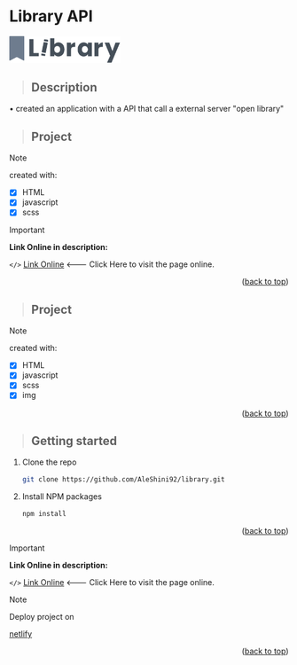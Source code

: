 # Library API
<a id="readme-top"></a>

<!-- PROJECT LOGO -->
<div>
    <img src="component/img/library.svg" alt="logo" width="200">
</div>

> ## **Description**

• created an application with a API that call a external server "open library"

> ## **Project**

> [!NOTE]
> created with:

- [x] HTML
- [x] javascript
- [x] scss

> [!IMPORTANT]
**Link Online in description:**<br>

`</>` [Link Online](https://mylibraryapi.netlify.app) <--- Click Here to visit the page online.
<p style="text-align: right">(<a href="#readme-top">back to top</a>)</p>


<!-- ABOUT PROJECT -->

> ## **Project**

> [!NOTE]
> created with:

- [x] HTML
- [x] javascript
- [x] scss
- [x] img
<p style="text-align: right">(<a href="#readme-top">back to top</a>)</p>

<!-- GETTING STARTED -->
> ## **Getting started**

1. Clone the repo
   ```sh
   git clone https://github.com/AleShini92/library.git
   ```
2. Install NPM packages
   ```sh
   npm install
   ```
<p style="text-align: right">(<a href="#readme-top">back to top</a>)</p>

> [!IMPORTANT]
**Link Online in description:**<br>

`</>` [Link Online](https://mylibraryapi.netlify.app) <--- Click Here to visit the page online.

> [!NOTE]
> Deploy project on<br>

[netlify](https://www.netlify.com/)
<p style="text-align: right">(<a href="#readme-top">back to top</a>)</p>